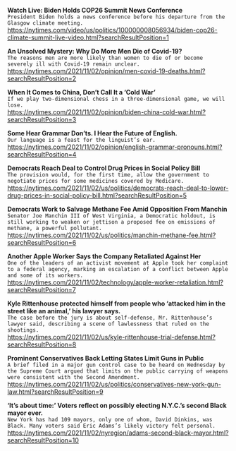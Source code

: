 **Watch Live: Biden Holds COP26 Summit News Conference**\
`President Biden holds a news conference before his departure from the Glasgow climate meeting.`\
https://nytimes.com/video/us/politics/100000008056934/biden-cop26-climate-summit-live-video.html?searchResultPosition=1

**An Unsolved Mystery: Why Do More Men Die of Covid-19?**\
`The reasons men are more likely than women to die of or become severely ill with Covid-19 remain unclear.`\
https://nytimes.com/2021/11/02/opinion/men-covid-19-deaths.html?searchResultPosition=2

**When It Comes to China, Don’t Call It a ‘Cold War’**\
`If we play two-dimensional chess in a three-dimensional game, we will lose. `\
https://nytimes.com/2021/11/02/opinion/biden-china-cold-war.html?searchResultPosition=3

**Some Hear Grammar Don’ts. I Hear the Future of English.**\
`Our language is a feast for the linguist’s ear.`\
https://nytimes.com/2021/11/02/opinion/english-grammar-pronouns.html?searchResultPosition=4

**Democrats Reach Deal to Control Drug Prices in Social Policy Bill**\
`The provision would, for the first time, allow the government to negotiate prices for some medicines covered by Medicare.`\
https://nytimes.com/2021/11/02/us/politics/democrats-reach-deal-to-lower-drug-prices-in-social-policy-bill.html?searchResultPosition=5

**Democrats Work to Salvage Methane Fee Amid Opposition From Manchin**\
`Senator Joe Manchin III of West Virginia, a Democratic holdout, is still working to weaken or jettison a proposed fee on emissions of methane, a powerful pollutant.`\
https://nytimes.com/2021/11/02/us/politics/manchin-methane-fee.html?searchResultPosition=6

**Another Apple Worker Says the Company Retaliated Against Her**\
`One of the leaders of an activist movement at Apple took her complaint to a federal agency, marking an escalation of a conflict between Apple and some of its workers.`\
https://nytimes.com/2021/11/02/technology/apple-worker-retaliation.html?searchResultPosition=7

**Kyle Rittenhouse protected himself from people who ‘attacked him in the street like an animal,’ his lawyer says.**\
`The case before the jury is about self-defense, Mr. Rittenhouse’s lawyer said, describing a scene of lawlessness that ruled on the shootings.`\
https://nytimes.com/2021/11/02/us/kyle-rittenhouse-trial-defense.html?searchResultPosition=8

**Prominent Conservatives Back Letting States Limit Guns in Public**\
`A brief filed in a major gun control case to be heard on Wednesday by the Supreme Court argued that limits on the public carrying of weapons were consistent with the Second Amendment.`\
https://nytimes.com/2021/11/02/us/politics/conservatives-new-york-gun-law.html?searchResultPosition=9

**‘It’s about time:’ Voters reflect on possibly electing N.Y.C.’s second Black mayor ever.**\
`New York has had 109 mayors, only one of whom, David Dinkins, was Black. Many voters said Eric Adams’s likely victory felt personal.`\
https://nytimes.com/2021/11/02/nyregion/adams-second-black-mayor.html?searchResultPosition=10

